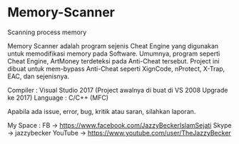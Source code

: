 # Memory-Scanner
Scanning process memory

Memory Scanner adalah program sejenis Cheat Engine yang digunakan untuk memodifikasi memory pada Software.
Umumnya, program seperti Cheat Engine, ArtMoney terdeteksi pada Anti-Cheat tersebut.
Project ini dibuat untuk mem-bypass Anti-Cheat seperti XignCode, nProtect, X-Trap, EAC, dan sejenisnya.

Compiler : Visual Studio 2017 (Project awalnya di buat di VS 2008 Upgrade ke 2017)
Language : C/C++ (MFC)

Apabila ada issue, error, bug, kritik atau saran, silahkan laporan.

My Space :
FB -> https://www.facebook.com/JazzyBeckerIslamSejati
Skype -> jazzybecker
YouTube -> https://www.youtube.com/user/TheJazzyBecker
